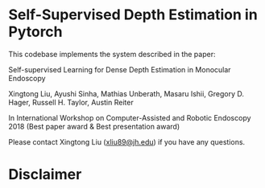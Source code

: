 # Self-Supervised Depth Estimation in Pytorch

This codebase implements the system described in the paper:

Self-supervised Learning for Dense Depth Estimation in Monocular Endoscopy

Xingtong Liu, Ayushi Sinha, Mathias Unberath, Masaru Ishii, Gregory D. Hager, Russell H. Taylor, Austin Reiter

In International Workshop on Computer-Assisted and Robotic Endoscopy 2018 (Best paper award & Best presentation award)

Please contact Xingtong Liu (xliu89@jh.edu) if you have any questions.

# Disclaimer

